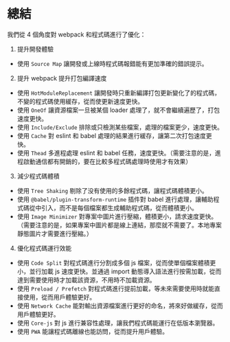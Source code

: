 # 總結

我們從 4 個角度對 webpack 和程式碼進行了優化：

1. 提升開發體驗

- 使用 `Source Map` 讓開發或上線時程式碼報錯能有更加準確的錯誤提示。

2. 提升 webpack 提升打包編譯速度

- 使用 `HotModuleReplacement` 讓開發時只重新編譯打包更新變化了的程式碼，不變的程式碼使用緩存，從而使更新速度更快。
- 使用 `OneOf` 讓資源檔案一旦被某個 loader 處理了，就不會繼續遍歷了，打包速度更快。
- 使用 `Include/Exclude` 排除或只檢測某些檔案，處理的檔案更少，速度更快。
- 使用 `Cache` 對 eslint 和 babel 處理的結果進行緩存，讓第二次打包速度更快。
- 使用 `Thead` 多進程處理 eslint 和 babel 任務，速度更快。（需要注意的是，進程啟動通信都有開銷的，要在比較多程式碼處理時使用才有效果）

3. 減少程式碼體積

- 使用 `Tree Shaking` 剔除了没有使用的多餘程式碼，讓程式碼體積更小。
- 使用 `@babel/plugin-transform-runtime` 插件對 babel 進行處理，讓輔助程式碼從中引入，而不是每個檔案都生成輔助程式碼，從而體積更小。
- 使用 `Image Minimizer` 對專案中圖片進行壓縮，體積更小，請求速度更快。（需要注意的是，如果專案中圖片都是線上連結，那麼就不需要了。本地專案靜態圖片才需要進行壓縮。）

4. 優化程式碼運行效能

- 使用 `Code Split` 對程式碼進行分割成多個 js 檔案，從而使單個檔案體積更小，並行加載 js 速度更快。並通過 import 動態導入語法進行按需加載，從而達到需要使用時才加載該資源，不用時不加載資源。
- 使用 `Preload / Prefetch` 對程式碼進行提前加載，等未來需要使用時就能直接使用，從而用戶體驗更好。
- 使用 `Network Cache` 能對輸出資源檔案進行更好的命名，將來好做緩存，從而用戶體驗更好。
- 使用 `Core-js` 對 js 進行兼容性處理，讓我們程式碼能運行在低版本瀏覽器。
- 使用 `PWA` 能讓程式碼離線也能訪問，從而提升用戶體驗。
